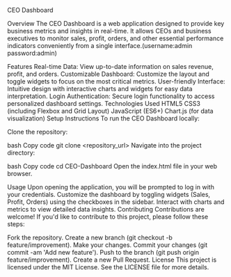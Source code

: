 CEO Dashboard

Overview
The CEO Dashboard is a web application designed to provide key business metrics and insights in real-time. It allows CEOs and business executives to monitor sales, profit, orders, and other essential performance indicators conveniently from a single interface.(username:admin password:admin)

Features
Real-time Data: View up-to-date information on sales revenue, profit, and orders.
Customizable Dashboard: Customize the layout and toggle widgets to focus on the most critical metrics.
User-friendly Interface: Intuitive design with interactive charts and widgets for easy data interpretation.
Login Authentication: Secure login functionality to access personalized dashboard settings.
Technologies Used
HTML5
CSS3 (including Flexbox and Grid Layout)
JavaScript (ES6+)
Chart.js (for data visualization)
Setup Instructions
To run the CEO Dashboard locally:

Clone the repository:

bash
Copy code
git clone <repository_url>
Navigate into the project directory:

bash
Copy code
cd CEO-Dashboard
Open the index.html file in your web browser.

Usage
Upon opening the application, you will be prompted to log in with your credentials.
Customize the dashboard by toggling widgets (Sales, Profit, Orders) using the checkboxes in the sidebar.
Interact with charts and metrics to view detailed data insights.
Contributing
Contributions are welcome! If you'd like to contribute to this project, please follow these steps:

Fork the repository.
Create a new branch (git checkout -b feature/improvement).
Make your changes.
Commit your changes (git commit -am 'Add new feature').
Push to the branch (git push origin feature/improvement).
Create a new Pull Request.
License
This project is licensed under the MIT License. See the LICENSE file for more details.

